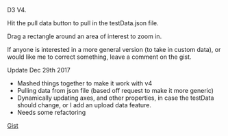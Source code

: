 D3 V4.

Hit the pull data button to pull in the testData.json file. 

Drag a rectangle around an area of interest to zoom in.

If anyone is interested in a more general version (to take in custom data), or would like me to correct something, leave a comment on the gist.

Update Dec 29th 2017
  - Mashed things together to make it work with v4
  - Pulling data from json file (based off request to make it more generic)
  - Dynamically updating axes, and other properties, in case the testData should change, or I add an upload data feature.
  - Needs some refactoring
  
<a href="https://gist.github.com/jroetman/9b4c0599a4996edef0ab">Gist</href>
